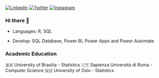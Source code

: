 
<!--
**josegribeirol/josegribeirol** is a ✨ _special_ ✨ repository because its `README.md` (this file) appears on your GitHub profile.

Here are some ideas to get you started:

- 🔭 I’m currently working on ...
- 🌱 I’m currently learning ...
- 👯 I’m looking to collaborate on ...
- 🤔 I’m looking for help with ...
- 💬 Ask me about ...
- 📫 How to reach me: ...
- 😄 Pronouns: ...
- ⚡ Fun fact: ...


https://simpleicons.org/

-->

[![LinkedIn](https://img.shields.io/badge/LinkedIn-0A66C2?style=for-the-badge&logo=LinkedIn&logoColor=white)](https://www.linkedin.com/in/joseguilhermelopes)
[![Twitter](https://img.shields.io/badge/Twitter-1DA1F2?style=for-the-badge&logo=Twitter&logoColor=white)](https://twitter.com/jg_launes)
[![Instagram](https://img.shields.io/badge/Instagram-E4405F?style=for-the-badge&logo=Instagram&logoColor=white)](https://instagram.com/josegribeirol)


### Hi there 👋

- Languages: R, SQL

- Develop: SQL Database, Power BI, Power Apps and Power Automate

### Academic Education

🇧🇷 University of Brasilia - Statistics
🇮🇹 Sapienza Università di Roma - Computer Science
🇳🇴 University of Oslo - Statistics


